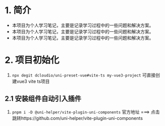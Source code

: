 # 1. 简介
- 本项目为个人学习笔记，主要是记录学习过程中的一些问题和解决方案。
- 本项目为个人学习笔记，主要是记录学习过程中的一些问题和解决方案。
- 本项目为个人学习笔记，主要是记录学习过程中的一些问题和解决方案。

# 2. 项目初始化   
1. `npx degit dcloudio/uni-preset-vue#vite-ts my-vue3-project` 可直接创建vue3 vite ts项目
## 2.1 安装组件自动引入插件   
1. `pnpm i -D @uni-helper/vite-plugin-uni-components` 官方地址 ===> 点击跳转https://github.com/uni-helper/vite-plugin-uni-components